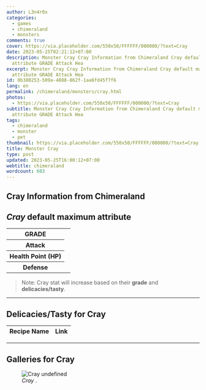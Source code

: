 ```yaml
---
author: L3n4r0x
categories:
  - games
  - chimeraland
  - monsters
comments: true
cover: https://via.placeholder.com/550x50/FFFFFF/000000/?text=Cray
date: 2023-05-25T02:21:12+07:00
description: Monster Cray Cray Information from Chimeraland Cray default maximum
  attribute GRADE Attack Hea
excerpt: Monster Cray Cray Information from Chimeraland Cray default maximum
  attribute GRADE Attack Hea
id: 0b380253-509a-4888-862f-1aa6fd45f7f6
lang: en
permalink: /chimeraland/monsters/cray.html
photos:
  - https://via.placeholder.com/550x50/FFFFFF/000000/?text=Cray
subtitle: Monster Cray Cray Information from Chimeraland Cray default maximum
  attribute GRADE Attack Hea
tags:
  - chimeraland
  - monster
  - pet
thumbnail: https://via.placeholder.com/550x50/FFFFFF/000000/?text=Cray
title: Monster Cray
type: post
updated: 2023-05-25T16:00:12+07:00
webtitle: chimeraland
wordcount: 603
---
```


<link
  rel="stylesheet"
  href="https://rawcdn.githack.com/dimaslanjaka/Web-Manajemen/870a349/css/bootstrap-5-3-0-alpha3-wrapper.css"
/>
<section id="bootstrap-wrapper">
  <div data-bs-theme="dark">
    <h2>Cray Information from Chimeraland</h2>
    <h2 id="attribute"><i>Cray</i> default maximum attribute</h2>
    <div class="row">
      <div class="col mb-2">
        <div class="card">
          <div class="card-body">
            <table>
              <tr>
                <th>GRADE</th>
                <td><br /></td>
              </tr>
              <tr>
                <th>Attack</th>
                <td></td>
              </tr>
              <tr>
                <th>Health Point (HP)</th>
                <td></td>
              </tr>
              <tr>
                <th>Defense</th>
                <td></td>
              </tr>
            </table>
          </div>
        </div>
      </div>
    </div>
    <blockquote class="bd-callout bd-callout-warning">
      Note: Cray stat will increase based on their <b>grade</b> and
      <b>delicacies/tasty</b>.
    </blockquote>
    <hr />
    <h2 id="delicacies">Delicacies/Tasty for Cray</h2>
    <div class="card">
      <div class="card-body">
        <div class="table-responsive">
          <table class="table table-striped">
            <thead>
              <tr>
                <th>Recipe Name</th>
                <th>Link</th>
              </tr>
            </thead>
            <tbody></tbody>
          </table>
        </div>
      </div>
    </div>
    <hr />
    <div id="gallery">
      <h2>Galleries for Cray</h2>
      <div class="row">
        <div class="col-lg-6 col-12">
          <figure>
            <img
              src="https://www.webmanajemen.com/undefined"
              alt="Cray undefined"
            />
            <figcaption style="word-wrap: break-word"><i>Cray</i> .</figcaption>
          </figure>
        </div>
      </div>
    </div>
  </div>
</section>
